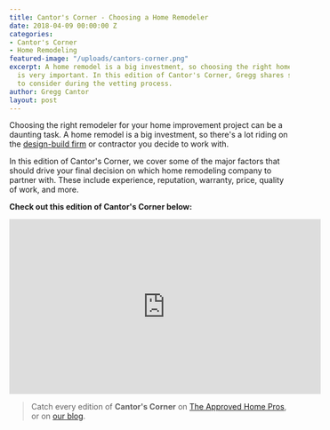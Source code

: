 ```yaml
---
title: Cantor's Corner - Choosing a Home Remodeler
date: 2018-04-09 00:00:00 Z
categories:
- Cantor's Corner
- Home Remodeling
featured-image: "/uploads/cantors-corner.png"
excerpt: A home remodel is a big investment, so choosing the right home remodeler
  is very important. In this edition of Cantor's Corner, Gregg shares some things
  to consider during the vetting process.
author: Gregg Cantor
layout: post
---
```


Choosing the right remodeler for your home improvement project can be a daunting task. A home remodel is a big investment, so there's a lot riding on the [design-build firm](/san-diego-design-build-contractors) or contractor you decide to work with.

In this edition of Cantor's Corner, we cover some of the major factors that should drive your final decision on which home remodeling company to partner with. These include experience, reputation, warranty, price, quality of work, and more.

**Check out this edition of Cantor's Corner below:**

<div class="flex-video">
  <iframe width="560" height="315" src="https://www.youtube.com/embed/euf0cfCwRYE?rel=0&amp;showinfo=0" frameborder="0" allowfullscreen></iframe>
</div>

> Catch every edition of **Cantor's Corner** on [The Approved Home Pros](https://www.sandiegoapprovedhomepros.com/blog/category/cantors-corner/), or on [our blog](/blog/categories/#cantor-s-corner).
